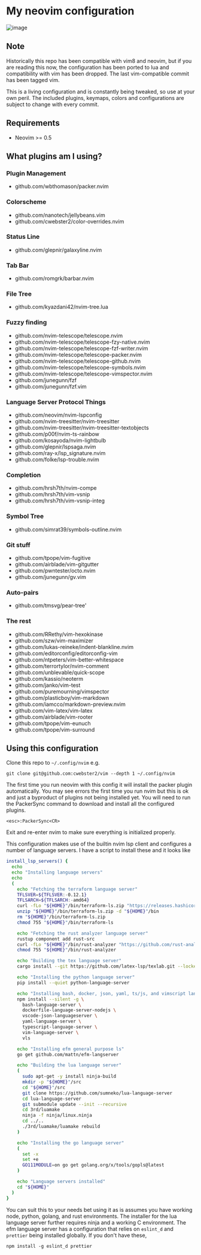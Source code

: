 # My neovim configuration

![image](https://user-images.githubusercontent.com/5762261/109759786-38f6e880-7bb3-11eb-8229-f450fd9c0292.png)

## Note
Historically this repo has been compatible with vim8 and neovim, but if you are
reading this now, the configuration has been ported to lua and compatibility
with vim has been dropped.  The last vim-compatible commit has been tagged vim.

This is a living configuration and is constantly being tweaked, so use at your
own peril.  The included plugins, keymaps, colors and configurations are subject
to change with every commit.

## Requirements

- Neovim >= 0.5

## What plugins am I using?

### Plugin Management

 - github.com/wbthomason/packer.nvim

### Colorscheme

 - github.com/nanotech/jellybeans.vim
 - github.com/cwebster2/color-overrides.nvim

### Status Line

 - github.com/glepnir/galaxyline.nvim

### Tab Bar

 - github.com/romgrk/barbar.nvim

### File Tree

 - github.com/kyazdani42/nvim-tree.lua

### Fuzzy finding

 - github.com/nvim-telescope/telescope.nvim
 - github.com/nvim-telescope/telescope-fzy-native.nvim
 - github.com/nvim-telescope/telescope-fzf-writer.nvim
 - github.com/nvim-telescope/telescope-packer.nvim
 - github.com/nvim-telescope/telescope-github.nvim
 - github.com/nvim-telescope/telescope-symbols.nvim
 - github.com/nvim-telescope/telescope-vimspector.nvim
 - github.com/junegunn/fzf
 - github.com/junegunn/fzf.vim

### Language Server Protocol Things
 - github.com/neovim/nvim-lspconfig
 - github.com/nvim-treesitter/nvim-treesitter
 - github.com/nvim-treesitter/nvim-treesitter-textobjects
 - github.com/p00f/nvim-ts-rainbow
 - github.com/kosayoda/nvim-lightbulb
 - github.com/glepnir/lspsaga.nvim
 - github.com/ray-x/lsp_signature.nvim
 - github.com/folke/lsp-trouble.nvim

### Completion

 - github.com/hrsh7th/nvim-compe
 - github.com/hrsh7th/vim-vsnip
 - github.com/hrsh7th/vim-vsnip-integ

### Symbol Tree

 - github.com/simrat39/symbols-outline.nvim

### Git stuff

 - github.com/tpope/vim-fugitive
 - github.com/airblade/vim-gitgutter
 - github.com/pwntester/octo.nvim
 - github.com/junegunn/gv.vim

### Auto-pairs

 - github.com/tmsvg/pear-tree'

### The rest

 - github.com/RRethy/vim-hexokinase
 - github.com/szw/vim-maximizer
 - github.com/lukas-reineke/indent-blankline.nvim
 - github.com/editorconfig/editorconfig-vim
 - github.com/ntpeters/vim-better-whitespace
 - github.com/terrortylor/nvim-comment
 - github.com/unblevable/quick-scope
 - github.com/kassio/neoterm
 - github.com/janko/vim-test
 - github.com/puremourning/vimspector
 - github.com/plasticboy/vim-markdown
 - github.com/iamcco/markdown-preview.nvim
 - github.com/vim-latex/vim-latex
 - github.com/airblade/vim-rooter
 - github.com/tpope/vim-eunuch
 - github.com/tpope/vim-surround


## Using this configuration

Clone this repo to `~/.config/nvim` e.g.

    git clone git@github.com:cwebster2/vim --depth 1 ~/.config/nvim

The first time you run neovim with this config it will install the packer plugin
automatically.  You may see errors the first time you run nvim but this is ok and
just a byproduct of plugins not being installed yet.
You will need to run the PackerSync command to download and install
all the configured plugins.

    <esc>:PackerSync<CR>

Exit and re-enter nvim to make sure everything is initialized properly.

This configuration makes use of the builtin nvim lsp client and configures a number
of language servers.  I have a script to install these and it looks like

```bash
install_lsp_servers() {
  echo
  echo "Installing language servers"
  echo
  (
    echo "Fetching the terraform language server"
    TFLSVER=${TFLSVER:-0.12.1}
    TFLSARCH=${TFLSARCH:-amd64}
    curl -fLo "${HOME}"/bin/terraform-ls.zip "https://releases.hashicorp.com/terraform-ls/${TFLSVER}/terraform-ls_${TFLSVER}_linux_${TFLSARCH}.zip"
    unzip "${HOME}"/bin/terraform-ls.zip -d "${HOME}"/bin
    rm "${HOME}"/bin/terraform-ls.zip
    chmod 755 "${HOME}"/bin/terraform-ls

    echo "Fetching the rust analyzer language server"
    rustup component add rust-src
    curl -fLo "${HOME}"/bin/rust-analyzer "https://github.com/rust-analyzer/rust-analyzer/releases/latest/download/rust-analyzer-linux"
    chmod 755 "${HOME}"/bin/rust-analyzer

    echo "Building the tex language server"
    cargo install --git https://github.com/latex-lsp/texlab.git --locked

    echo "Installing the python language server"
    pip install --quiet python-language-server

    echo "Installing bash, docker, json, yaml, ts/js, and vimscript language servers"
    npm install --silent -g \
      bash-language-server \
      dockerfile-language-server-nodejs \
      vscode-json-languageserver \
      yaml-language-server \
      typescript-language-server \
      vim-language-server \
      vls

    echo "Installing efm general purpose ls"
    go get github.com/mattn/efm-langserver

    echo "Building the lua language server"
    (
      sudo apt-get -y install ninja-build
      mkdir -p "${HOME}"/src
      cd "${HOME}"/src
      git clone https://github.com/sumneko/lua-language-server
      cd lua-language-server
      git submodule update --init --recursive
      cd 3rd/luamake
      ninja -f ninja/linux.ninja
      cd ../..
      ./3rd/luamake/luamake rebuild
    )

    echo "Installing the go language server"
    (
      set -x
      set +e
      GO111MODULE=on go get golang.org/x/tools/gopls@latest
    )

    echo "Language servers installed"
    cd "${HOME}"
  )
}
```

You can suit this to your needs bet using it as is assumes you have working node, python, golang, and rust environments.
The installer for the lua language server further requires ninja and a working C environment.  The efm language server has
a configuration that relies on `eslint_d` and `prettier` being installed globally.  If you don't have these,

    npm install -g eslint_d prettier


